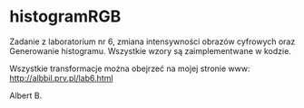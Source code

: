 # histogramRGB

Zadanie z laboratorium nr 6, zmiana intensywności obrazów cyfrowych oraz Generowanie histogramu. Wszystkie wzory są zaimplementwane w kodzie.

Wszystkie transformacje można obejrzeć na mojej stronie www: http://albbil.prv.pl/lab6.html

Albert B.
